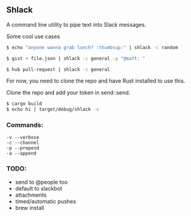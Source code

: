 ## Shlack

A command line utility to pipe text into Slack messages.

Some cool use cases
```sh
$ echo "anyone wanna grab lunch? :thumbsup:" | shlack -c random
```
```sh
$ gist < file.json | shlack -c general -p "@matt: "
```
```sh
$ hub pull-request | shlack -c general
```

For now, you need to clone the repo and have Rust installed to use this.

Clone the repo and add your token in send::send.

```sh
$ cargo build
$ echo hi | target/debug/shlack -v
```

### Commands:
```
-v --verbose
-c --channel
-p --prepend
-a --append
```

### TODO:
  - send to @people too
  - default to slackbot
  - attachments
  - timed/automatic pushes
  - brew install
